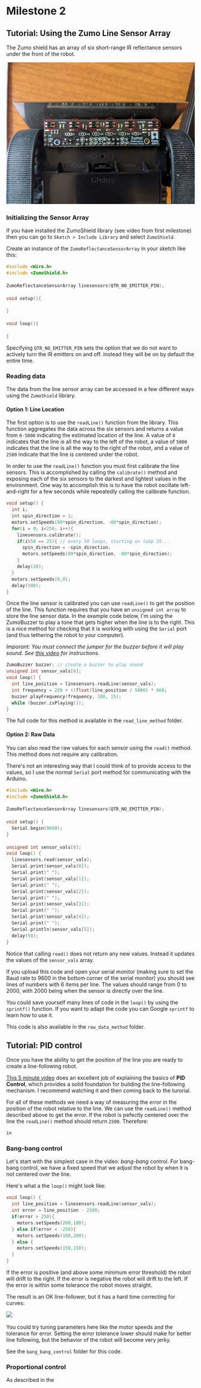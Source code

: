 # Milestone 2

## Tutorial: Using the Zumo Line Sensor Array

The Zumo shield has an array of six short-range IR reflectance sensors under the front of the robot. 

![](img/line_sensors.jpg)

### Initializing the Sensor Array

If you have installed the ZumoShield library (see video from first milestone) then you can go to `Sketch > Include Library`
and select `ZumoShield`.

Create an instance of the `ZumoReflectanceSensorArray` in your sketch like this:

```c++
#include <Wire.h>
#include <ZumoShield.h>

ZumoReflectanceSensorArray linesensors(QTR_NO_EMITTER_PIN);

void setup(){

}

void loop(){

}
```

Specifying `QTR_NO_EMITTER_PIN` sets the option that we do not want to actively turn the IR emitters on and off.
Instead they will be on by default the entire time.

### Reading data 

The data from the line sensor array can be accessed in a few different ways using the `ZumoShield` library.

#### Option 1: Line Location

The first option is to use the `readLine()` function from the library. This function aggregates the data across
the six sensors and returns a value from `0-5000` indicating the estimated location of the line. A value of `0`
indicates that the line is all the way to the left of the robot, a value of `5000` indicates that the line is 
all the way to the right of the robot, and a value of `2500` indicate that the line is centered under the robot.

In order to use the `readLine()` function you must first calibrate the line sensors. This is accomplished by
calling the `calibrate()` method and exposing each of the six sensors to the darkest and lightest values in
the environment. One way to accomplish this is to have the robot oscillate left-and-right for a few seconds
while repeatedly calling the calibrate function. 

```c++
void setup() {
  int i;
  int spin_direction = 1;
  motors.setSpeeds(80*spin_direction, -80*spin_direction);
  for(i = 0; i<250; i++){
    linesensors.calibrate();
    if(i%50 == 25){ // every 50 loops, starting on loop 25...
      spin_direction = -spin_direction;
      motors.setSpeeds(80*spin_direction, -80*spin_direction);
    }
    delay(20);
  }
  motors.setSpeeds(0,0);
  delay(500);
}
```
Once the line sensor is calibrated you can use `readLine()` to get the position of the line. This function
requires that you have an `unsigned int array` to store the line sensor data. In the example code below, I'm
using the ZumoBuzzer to play a tone that gets higher when the line is to the right. This is a nice method
for checking that it is working with using the `Serial` port (and thus tethering the robot to your computer).

*Imporant: You must connect the jumper for the buzzer before it will play sound. See [this video](https://www.youtube.com/watch?v=SL-j1g6T6WY) for instructions.*

```c++
ZumoBuzzer buzzer; // create a buzzer to play sound
unsigned int sensor_vals[6];
void loop() {
  int line_position = linesensors.readLine(sensor_vals);
  int frequency = 220 + ((float)line_position / 5000) * 660;
  buzzer.playFrequency(frequency, 100, 15);
  while (buzzer.isPlaying());
}
```

The full code for this method is available in the `read_line_method` folder.

#### Option 2: Raw Data

You can also read the raw values for each sensor using the `read()` method. This method does not require any
calibration.

There's not an interesting way that I could think of to provide access to the values, so I use the normal
`Serial` port method for communicating with the Arduino.

```c++
#include <Wire.h>
#include <ZumoShield.h>

ZumoReflectanceSensorArray linesensors(QTR_NO_EMITTER_PIN);

void setup() {
  Serial.begin(9600);
}

unsigned int sensor_vals[6];
void loop() {
  linesensors.read(sensor_vals);
  Serial.print(sensor_vals[0]);
  Serial.print(" ");
  Serial.print(sensor_vals[1]);
  Serial.print(" ");
  Serial.print(sensor_vals[2]);
  Serial.print(" ");
  Serial.print(sensor_vals[3]);
  Serial.print(" ");
  Serial.print(sensor_vals[4]);
  Serial.print(" ");
  Serial.println(sensor_vals[5]);
  delay(50);
}
```

Notice that calling `read()` does not return any new values. Instead it updates the values of the `sensor_vals`
array. 

If you upload this code and open your serial monitor (making sure to set the Baud rate to 9600 in the bottom
corner of the serial monitor) you should see lines of numbers with 6 items per line. The values should range 
from 0 to 2000, with 2000 being when the sensor is directly over the line.

You could save yourself many lines of code in the `loop()` by using the `sprintf()` function. If you want
to adapt the code you can Google `sprintf` to learn how to use it.

This code is also available in the `raw_data_method` folder.

## Tutorial: PID control

Once you have the ability to get the position of the line you are ready to create a line-following robot.

[This 5 minute video](https://www.youtube.com/watch?v=4Y7zG48uHRo) does an excellent job of explaining 
the basics of **PID Control**, which provides a solid foundation for building the line-following mechanism. 
I recommend watching it and then coming back to the turorial.

For all of these methods we need a way of measuring the *error* in the position of the robot relative
to the line. We can use the `readLine()` method described above to get the error. If the robot is pefectly
centered over the line the `readLine()` method should return `2500`. Therefore:

```c++
in
```

### Bang-bang control

Let's start with the simplest case in the video: *bang-bang* control. For bang-bang control, we have a fixed
speed that we adjust the robot by when it is not centered over the line. 

Here's what a the `loop()` might look like:

```c++
void loop() {
  int line_position = linesensors.readLine(sensor_vals);
  int error = line_position - 2500;
  if(error > 250){
    motors.setSpeeds(200,100);
  } else if(error < -250){
    motors.setSpeeds(100,200);
  } else {
    motors.setSpeeds(150,150);
  }
}
```

If the error is positive (and above some minimum error threshold) the robot will drift to the right. If
the error is negative the robot will drift to the left. If the error is within some tolerance the robot
moves straight.

The result is an OK line-follower, but it has a hard time correcting for curves:

![](img/bb_lf.gif)

You could try tuning parameters here like the motor speeds and the tolerance for error. Setting the error
tolerance lower should make for better line following, but the behavior of the robot will become very
jerky.

See the `bang_bang_control` folder for this code.

### Proportional control

As described in the 





